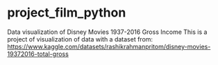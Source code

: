 # project_film_python
Data visualization of Disney Movies 1937-2016 Gross Income
This is a project of visualization of data with a dataset from: https://www.kaggle.com/datasets/rashikrahmanpritom/disney-movies-19372016-total-gross
